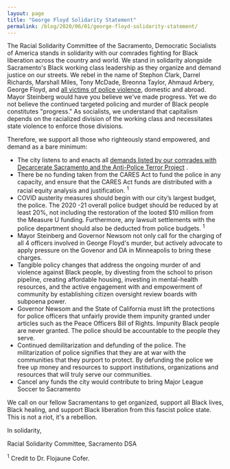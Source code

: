 ```yaml
---
layout: page
title: "George Floyd Solidarity Statement"
permalink: /blog/2020/06/01/george-floyd-solidarity-statement/
---
```


The Racial Solidarity Committee of the Sacramento, Democratic Socialists of America stands in solidarity with our comrades fighting for Black liberation across the country and world. We stand in solidarity alongside Sacramento's Black working class leadership as they organize and demand justice on our streets. We rebel in the name of Stephon Clark, Darrel Richards, Marshall Miles, Tony McDade, Breonna Taylor, Ahmaud Arbery, George Floyd, and [all victims of police violence](https://mappingpoliceviolence.org/), domestic and abroad. Mayor Steinberg would have you believe we've made progress. Yet we do not believe the continued targeted policing and murder of Black people constitutes "progress." As socialists, we understand that capitalism depends on the racialized division of the working class and necessitates state violence to enforce those divisions.

Therefore, we support all those who righteously stand empowered, and demand as a bare minimum:

* The city listens to and enacts all [demands listed by our comrades with Decarcerate Sacramento and the Anti-Police Terror Project](https://www.antipoliceterrorproject.org/aptp-sacramento-blog/2020/5/7/black-sacramento-demands-in-light-of-covid-19-and-rates-of-black-death) .
* There be no funding taken from the CARES Act to fund the police in any capacity, and ensure that the CARES Act funds are distributed with a racial equity analysis and justification. <sup>1</sup>
* COVID austerity measures should begin with our city’s largest budget, the police. The 2020 -21 overall police budget should be reduced by at least 20%, not including the restoration of the looted $10 million from the Measure U funding. Furthermore, any lawsuit settlements with the police department should also be deducted from police budgets. <sup>1</sup>
* Mayor Steinberg and Governor Newsom not only call for the charging of all 4 officers involved in George Floyd's murder, but actively advocate to apply pressure on the Govenor and DA in Minneapolis to bring these charges.
* Tangible policy changes that address the ongoing murder of and violence against Black people, by divesting from the school to prison pipeline, creating affordable housing, investing in mental-health resources, and the active engagement with and empowerment of community by establishing citizen oversight review boards with subpoena power.
* Governor Newsom and the State of California must lift the protections for police officers that unfairly provide them impunity granted under articles such as the Peace Officers Bill of Rights. Impunity Black people are never granted. The police should be accountable to the people they serve.
* Continued demilitarization and defunding of the police. The militarization of police signifies that they are at war with the communities that they purport to protect. By defunding the police we free up money and resources to support institutions, organizations and resources that will truly serve our communities.
* Cancel any funds the city would contribute to bring Major League Soccer to Sacramento

We call on our fellow Sacramentans to get organized, support all Black lives, Black healing, and support Black liberation from this fascist police state. This is not a riot, it's a rebellion.

In solidarity,

Racial Solidarity Committee, Sacramento DSA

 <sup>1</sup> Credit to Dr. Flojaune Cofer.
